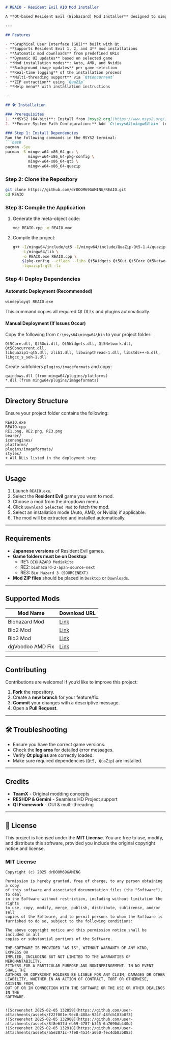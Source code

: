 

```markdown
# REAIO - Resident Evil AIO Mod Installer

A **Qt-based Resident Evil (Biohazard) Mod Installer** designed to simplify mod installation and management for Resident Evil 1, 2, and 3. This tool automates file extraction, organization, and installation while providing a user-friendly graphical interface.

---

## Features

- **Graphical User Interface (GUI)** built with Qt  
- **Supports Resident Evil 1, 2, and 3** mod installations  
- **Automatic mod downloads** from predefined URLs  
- **Dynamic UI updates** based on selected game  
- **Mod installation modes**: Auto, AMD, and Nvidia  
- **Background image updates** per game selection  
- **Real-time logging** of the installation process  
- **Multi-threading support** via `QtConcurrent`  
- **ZIP extraction** using `QuaZip`  
- **Help menu** with installation instructions  

---

## 🛠 Installation

### Prerequisites
1. **MSYS2 (64-bit)**: Install from [msys2.org](https://www.msys2.org/).
2. **Ensure System Path Configuration:** Add `C:\msys64\mingw64\bin` to your system PATH.

### Step 1: Install Dependencies
Run the following commands in the MSYS2 terminal:
```bash
pacman -Syu
pacman -S mingw-w64-x86_64-gcc \
          mingw-w64-x86_64-pkg-config \
          mingw-w64-x86_64-qt5 \
          mingw-w64-x86_64-quazip
```

### Step 2: Clone the Repository
```bash
git clone https://github.com/drDOOM69GAMING/REAIO.git
cd REAIO
```

### Step 3: Compile the Application
1. Generate the meta-object code:
   ```bash
   moc REAIO.cpp -o REAIO.moc
   ```
2. Compile the project:
   ```bash
   g++ -I/mingw64/include/qt5 -I/mingw64/include/QuaZip-Qt5-1.4/quazip \
       -L/mingw64/lib \
       -o REAIO.exe REAIO.cpp \
       $(pkg-config --cflags --libs Qt5Widgets Qt5Gui Qt5Core Qt5Network Qt5Concurrent) \
       -lquazip1-qt5 -lz
   ```

### Step 4: Deploy Dependencies
#### Automatic Deployment (Recommended)
```bash
windeployqt REAIO.exe
```
This command copies all required Qt DLLs and plugins automatically.

#### Manual Deployment (If Issues Occur)
Copy the following from `C:\msys64\mingw64\bin` to your project folder:
```
Qt5Core.dll, Qt5Gui.dll, Qt5Widgets.dll, Qt5Network.dll, Qt5Concurrent.dll, 
libquazip1-qt5.dll, zlib1.dll, libwinpthread-1.dll, libstdc++-6.dll, libgcc_s_seh-1.dll
```
Create subfolders `plugins/imageformats` and copy:
```
qwindows.dll (from mingw64/plugins/platforms)
*.dll (from mingw64/plugins/imageformats)
```

---

## Directory Structure
Ensure your project folder contains the following:
```
REAIO.exe
REAIO.cpp
RE1.png, RE2.png, RE3.png
bearer/
iconengines/
platforms/
plugins/imageformats/
styles/
+ All DLLs listed in the deployment step
```

---

## Usage

1. Launch `REAIO.exe`.
2. Select the **Resident Evil** game you want to mod.
3. Choose a mod from the dropdown menu.
4. Click `Download Selected Mod` to fetch the mod.
5. Select an installation mode (Auto, AMD, or Nvidia) if applicable.
6. The mod will be extracted and installed automatically.

---

## Requirements

- **Japanese versions** of Resident Evil games.
- **Game folders must be on Desktop**:
  - RE1: `BIOHAZARD Mediakite`
  - RE2: `biohazard-2-apan-source-next`
  - RE3: `Bio Hazard 3 (SOURCENEXT)`
- **Mod ZIP files** should be placed in `Desktop` or `Downloads`.

---

## Supported Mods

| Mod Name             | Download URL |
|----------------------|-------------|
| Biohazard Mod         | [Link](https://github.com/TheOtherGuy66-source/Resident_Evil_Python_Builder_kit/releases/download/amd/Biohazard_mod.zip) |
| Bio2 Mod              | [Link](https://github.com/TheOtherGuy66-source/Resident_Evil_Python_Builder_kit/releases/download/amd/Bio2_mod.zip) |
| Bio3 Mod              | [Link](https://github.com/TheOtherGuy66-source/Resident_Evil_Python_Builder_kit/releases/download/amd/Bio3_mod.zip) |
| dgVoodoo AMD Fix      | [Link](https://github.com/TheOtherGuy66-source/Resident_Evil_Python_Builder_kit/releases/download/amd/dgVoodoo_AMD_fix.zip) |

---

## Contributing

Contributions are welcome! If you’d like to improve this project:
1. **Fork** the repository.
2. Create a **new branch** for your feature/fix.
3. **Commit** your changes with a descriptive message.
4. Open a **Pull Request**.

---

## 🛠 Troubleshooting

- Ensure you have the correct game versions.
- Check the **log area** for detailed error messages.
- Verify **Qt plugins** are correctly loaded.
- Make sure required dependencies (`Qt5, QuaZip`) are installed.

---

## Credits

- **TeamX** - Original modding concepts  
- **RESHDP & Gemini** - Seamless HD Project support  
- **Qt Framework** - GUI & multi-threading  

---

## 📝 License

This project is licensed under the **MIT License**. You are free to use, modify, and distribute this software, provided you include the original copyright notice and license.

### MIT License
```plaintext
Copyright (c) 2025 drDOOM69GAMING

Permission is hereby granted, free of charge, to any person obtaining a copy
of this software and associated documentation files (the "Software"), to deal
in the Software without restriction, including without limitation the rights
to use, copy, modify, merge, publish, distribute, sublicense, and/or sell
copies of the Software, and to permit persons to whom the Software is
furnished to do so, subject to the following conditions:

The above copyright notice and this permission notice shall be included in all
copies or substantial portions of the Software.

THE SOFTWARE IS PROVIDED "AS IS", WITHOUT WARRANTY OF ANY KIND, EXPRESS OR
IMPLIED, INCLUDING BUT NOT LIMITED TO THE WARRANTIES OF MERCHANTABILITY,
FITNESS FOR A PARTICULAR PURPOSE AND NONINFRINGEMENT. IN NO EVENT SHALL THE
AUTHORS OR COPYRIGHT HOLDERS BE LIABLE FOR ANY CLAIM, DAMAGES OR OTHER
LIABILITY, WHETHER IN AN ACTION OF CONTRACT, TORT OR OTHERWISE, ARISING FROM,
OUT OF OR IN CONNECTION WITH THE SOFTWARE OR THE USE OR OTHER DEALINGS IN THE
SOFTWARE.
```
```

![Screenshot 2025-02-05 132859](https://github.com/user-attachments/assets/f22f001e-9ec8-488a-924f-48fcb183b8f3)
![Screenshot 2025-02-05 132908](https://github.com/user-attachments/assets/8f8e637d-eb59-4787-b345-6a7690db440d)
![Screenshot 2025-02-05 132918](https://github.com/user-attachments/assets/a5e2071c-7fe8-4534-a050-fec4db83b883)

